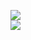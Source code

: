 [![](https://img.shields.io/badge/Made%20With-Github%20Spray-lightgrey.svg?style=for-the-badge&logo=github)](https://github.com/Annihil/github-spray#23931)  
[![](https://i.imgur.com/2DrTn0Z.gif)](https://github.com/Annihil/github-spray)